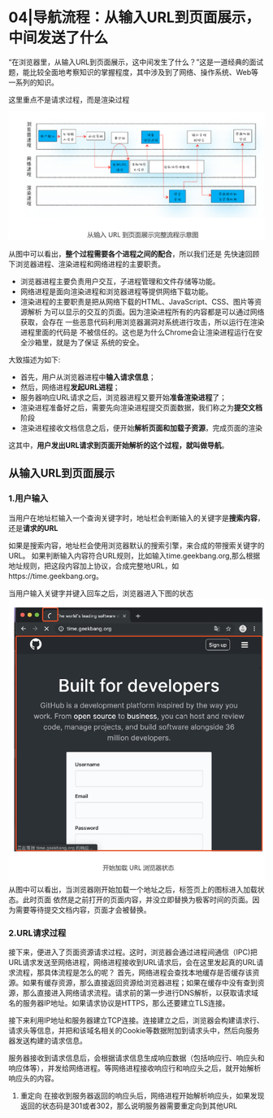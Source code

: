 # 04|导航流程：从输入URL到页面展示，中间发送了什么

“在浏览器里，从输入URL到页面展示，这中间发生了什么？”这是一道经典的面试题，能比较全面地考察知识的掌握程度，其中涉及到了网络、操作系统、Web等一系列的知识。


这里重点不是请求过程，而是渲染过程

![这是图片](1.png)

从图中可以看出，**整个过程需要各个进程之间的配合**，所以我们还是
先快速回顾下浏览器进程、渲染进程和网络进程的主要职责。

- 浏览器进程主要负责用户交互，子进程管理和文件存储等功能。
- 网络进程是面向渲染进程和浏览器进程等提供网络下载功能。
- 渲染进程的主要职责是把从网络下载的HTML、JavaScript、CSS、图片等资源解析
    为可以显示的交互的页面。因为渲染进程所有的内容都是可以通过网络获取，会存在
    一些恶意代码利用浏览器漏洞对系统进行攻击，所以运行在渲染进程里面的代码是
    不被信任的。这也是为什么Chrome会让渲染进程运行在安全沙箱里，就是为了保证
    系统的安全。

大致描述为如下:
- 首先，用户从浏览器进程中**输入请求信息**；
- 然后，网络进程**发起URL进程**；
- 服务器响应URL请求之后，浏览器进程又要开始**准备渲染进程**了；
- 渲染进程准备好之后，需要先向渲染进程提交页面数据，我们称之为**提交文档**阶段
- 渲染进程接收文档信息之后，便开始**解析页面和加载子资源**，完成页面的渲染

这其中，**用户发出URL请求到页面开始解析的这个过程，就叫做导航**。

## 从输入URL到页面展示

### 1.用户输入

当用户在地址栏输入一个查询关键字时，地址栏会判断输入的关键字是**搜索内容**，还是**请求的URL**

如果是搜索内容，地址栏会使用浏览器默认的搜索引擎，来合成的带搜索关键字的URL。
如果判断输入内容符合URL规则，比如输入time.geekbang.org,那么根据地址规则，把这段内容加上协议，合成完整地URL，如https://time.geekbang.org。

当用户输入关键字并键入回车之后，浏览器进入下图的状态
![这是图片](2.png)
从图中可以看出，当浏览器刚开始加载一个地址之后，标签页上的图标进入加载状态。此时页面
依然是之前打开的页面内容，并没立即替换为极客时间的页面。因为需要等待提交文档内容，页面才会被替换。


### 2.URL请求过程
接下来，便进入了页面资源请求过程。这时，浏览器会通过进程间通信（IPC)把URL请求发送至网络进程，网络进程接收到URL请求后，会在这里发起真的URL请求流程，那具体流程是怎么的呢？
首先，网络进程会查找本地缓存是否缓存该资源。如果有缓存资源，那么直接返回资源给浏览器进程；如果在缓存中没有查到资源，那么直接进入网络请求流程。请求前的第一步进行DNS解析，以获取请求域名的服务器IP地址。如果请求协议是HTTPS，那么还要建立TLS连接。

接下来利用IP地址和服务器建立TCP连接。连接建立之后，浏览器会构建请求行、请求头等信息，并把和该域名相关的Cookie等数据附加到请求头中，然后向服务器发送构建的请求信息。

服务器接收到请求信息后，会根据请求信息生成响应数据（包括响应行、响应头和响应体等），并发给网络进程。等网络进程接收响应行和响应头之后，就开始解析响应头的内容。

1. 重定向
   在接收到服务器返回的响应头后，网络进程开始解析响应头，如果发现返回的状态码是301或者302，那么说明服务器需要重定向到其他URL


